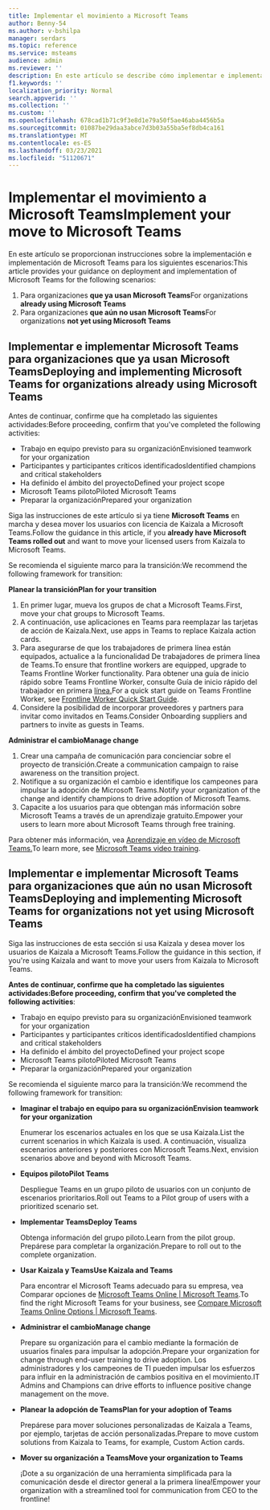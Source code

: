 ```yaml
---
title: Implementar el movimiento a Microsoft Teams
author: Benny-54
ms.author: v-bshilpa
manager: serdars
ms.topic: reference
ms.service: msteams
audience: admin
ms.reviewer: ''
description: En este artículo se describe cómo implementar e implementar Microsoft Teams.
f1.keywords: ''
localization_priority: Normal
search.appverid: ''
ms.collection: ''
ms.custom: ''
ms.openlocfilehash: 678cad1b71c9f3e8d1e79a50f5ae46aba4456b5a
ms.sourcegitcommit: 01087be29daa3abce7d3b03a55ba5ef8db4ca161
ms.translationtype: MT
ms.contentlocale: es-ES
ms.lasthandoff: 03/23/2021
ms.locfileid: "51120671"
---
```

# <a name="implement-your-move-to-microsoft-teams"></a><span data-ttu-id="8a0c8-103">Implementar el movimiento a Microsoft Teams</span><span class="sxs-lookup"><span data-stu-id="8a0c8-103">Implement your move to Microsoft Teams</span></span>

<span data-ttu-id="8a0c8-104">En este artículo se proporcionan instrucciones sobre la implementación e implementación de Microsoft Teams para los siguientes escenarios:</span><span class="sxs-lookup"><span data-stu-id="8a0c8-104">This article provides your guidance on deployment and implementation of Microsoft Teams for the following scenarios:</span></span>

1. <span data-ttu-id="8a0c8-105">Para organizaciones **que ya usan Microsoft Teams**</span><span class="sxs-lookup"><span data-stu-id="8a0c8-105">For organizations **already using Microsoft Teams**</span></span>
2. <span data-ttu-id="8a0c8-106">Para organizaciones **que aún no usan Microsoft Teams**</span><span class="sxs-lookup"><span data-stu-id="8a0c8-106">For organizations **not yet using Microsoft Teams**</span></span>

## <a name="deploying-and-implementing-microsoft-teams-for-organizations-already-using-microsoft-teams"></a><span data-ttu-id="8a0c8-107">Implementar e implementar Microsoft Teams para organizaciones que ya usan Microsoft Teams</span><span class="sxs-lookup"><span data-stu-id="8a0c8-107">Deploying and implementing Microsoft Teams for organizations already using Microsoft Teams</span></span>
 
<span data-ttu-id="8a0c8-108">Antes de continuar, confirme que ha completado las siguientes actividades:</span><span class="sxs-lookup"><span data-stu-id="8a0c8-108">Before proceeding, confirm that you've completed the following activities:</span></span> 

- <span data-ttu-id="8a0c8-109">Trabajo en equipo previsto para su organización</span><span class="sxs-lookup"><span data-stu-id="8a0c8-109">Envisioned teamwork for your organization</span></span>  
- <span data-ttu-id="8a0c8-110">Participantes y participantes críticos identificados</span><span class="sxs-lookup"><span data-stu-id="8a0c8-110">Identified champions and critical stakeholders</span></span> 
- <span data-ttu-id="8a0c8-111">Ha definido el ámbito del proyecto</span><span class="sxs-lookup"><span data-stu-id="8a0c8-111">Defined your project scope</span></span>  
- <span data-ttu-id="8a0c8-112">Microsoft Teams piloto</span><span class="sxs-lookup"><span data-stu-id="8a0c8-112">Piloted Microsoft Teams</span></span> 
- <span data-ttu-id="8a0c8-113">Preparar la organización</span><span class="sxs-lookup"><span data-stu-id="8a0c8-113">Prepared your organization</span></span> 

<span data-ttu-id="8a0c8-114">Siga las instrucciones de este artículo si ya tiene **Microsoft Teams** en marcha y desea mover los usuarios con licencia de Kaizala a Microsoft Teams.</span><span class="sxs-lookup"><span data-stu-id="8a0c8-114">Follow the guidance in this article, if you **already have Microsoft Teams rolled out** and want to move your licensed users from Kaizala to Microsoft Teams.</span></span> 
   
<span data-ttu-id="8a0c8-115">Se recomienda el siguiente marco para la transición:</span><span class="sxs-lookup"><span data-stu-id="8a0c8-115">We recommend the following framework for transition:</span></span>  
   
<span data-ttu-id="8a0c8-116">**Planear la transición**</span><span class="sxs-lookup"><span data-stu-id="8a0c8-116">**Plan for your transition**</span></span> 
   
1. <span data-ttu-id="8a0c8-117">En primer lugar, mueva los grupos de chat a Microsoft Teams.</span><span class="sxs-lookup"><span data-stu-id="8a0c8-117">First, move your chat groups to Microsoft Teams.</span></span>
1. <span data-ttu-id="8a0c8-118">A continuación, use aplicaciones en Teams para reemplazar las tarjetas de acción de Kaizala.</span><span class="sxs-lookup"><span data-stu-id="8a0c8-118">Next, use apps in Teams to replace Kaizala action cards.</span></span>
1. <span data-ttu-id="8a0c8-119">Para asegurarse de que los trabajadores de primera línea están equipados, actualice a la funcionalidad De trabajadores de primera línea de Teams.</span><span class="sxs-lookup"><span data-stu-id="8a0c8-119">To ensure that frontline workers are equipped, upgrade to Teams Frontline Worker functionality.</span></span> <span data-ttu-id="8a0c8-120">Para obtener una guía de inicio rápido sobre Teams Frontline Worker, consulte Guía de inicio rápido del trabajador en primera [línea.](./flw-quickstart.yml)</span><span class="sxs-lookup"><span data-stu-id="8a0c8-120">For a quick start guide on Teams Frontline Worker, see [Frontline Worker Quick Start Guide](./flw-quickstart.yml).</span></span>
1. <span data-ttu-id="8a0c8-121">Considere la posibilidad de incorporar proveedores y partners para invitar como invitados en Teams.</span><span class="sxs-lookup"><span data-stu-id="8a0c8-121">Consider Onboarding suppliers and partners to invite as guests in Teams.</span></span>  
  
<span data-ttu-id="8a0c8-122">**Administrar el cambio**</span><span class="sxs-lookup"><span data-stu-id="8a0c8-122">**Manage change**</span></span>  
   
1. <span data-ttu-id="8a0c8-123">Crear una campaña de comunicación para concienciar sobre el proyecto de transición.</span><span class="sxs-lookup"><span data-stu-id="8a0c8-123">Create a communication campaign to raise awareness on the transition project.</span></span> 
1. <span data-ttu-id="8a0c8-124">Notifique a su organización el cambio e identifique los campeones para impulsar la adopción de Microsoft Teams.</span><span class="sxs-lookup"><span data-stu-id="8a0c8-124">Notify your organization of the change and identify champions to drive adoption of Microsoft Teams.</span></span> 
1. <span data-ttu-id="8a0c8-125">Capacite a los usuarios para que obtengan más información sobre Microsoft Teams a través de un aprendizaje gratuito.</span><span class="sxs-lookup"><span data-stu-id="8a0c8-125">Empower your users to learn more about Microsoft Teams through free training.</span></span> 
   
<span data-ttu-id="8a0c8-126">Para obtener más información, vea [Aprendizaje en vídeo de Microsoft Teams.](https://support.microsoft.com/office/microsoft-teams-video-training-4f108e54-240b-4351-8084-b1089f0d21d7?ui=en-us&rs=en-us&ad=us)</span><span class="sxs-lookup"><span data-stu-id="8a0c8-126">To learn more, see [Microsoft Teams video training](https://support.microsoft.com/office/microsoft-teams-video-training-4f108e54-240b-4351-8084-b1089f0d21d7?ui=en-us&rs=en-us&ad=us).</span></span>   
 
## <a name="deploying-and-implementing-microsoft-teams-for-organizations-not-yet-using-microsoft-teams"></a><span data-ttu-id="8a0c8-127">Implementar e implementar Microsoft Teams para organizaciones que aún no usan Microsoft Teams</span><span class="sxs-lookup"><span data-stu-id="8a0c8-127">Deploying and implementing Microsoft Teams for organizations not yet using Microsoft Teams</span></span>
 
<span data-ttu-id="8a0c8-128">Siga las instrucciones de esta sección si usa Kaizala y desea mover los usuarios de Kaizala a Microsoft Teams.</span><span class="sxs-lookup"><span data-stu-id="8a0c8-128">Follow the guidance in this section, if you're using Kaizala and want to move your users from Kaizala to Microsoft Teams.</span></span>
   
<span data-ttu-id="8a0c8-129">**Antes de continuar, confirme que ha completado las siguientes actividades:**</span><span class="sxs-lookup"><span data-stu-id="8a0c8-129">**Before proceeding, confirm that you've completed the following activities**:</span></span> 
   
- <span data-ttu-id="8a0c8-130">Trabajo en equipo previsto para su organización</span><span class="sxs-lookup"><span data-stu-id="8a0c8-130">Envisioned teamwork for your organization</span></span> 
- <span data-ttu-id="8a0c8-131">Participantes y participantes críticos identificados</span><span class="sxs-lookup"><span data-stu-id="8a0c8-131">Identified champions and critical stakeholders</span></span> 
- <span data-ttu-id="8a0c8-132">Ha definido el ámbito del proyecto</span><span class="sxs-lookup"><span data-stu-id="8a0c8-132">Defined your project scope</span></span>  
- <span data-ttu-id="8a0c8-133">Microsoft Teams piloto</span><span class="sxs-lookup"><span data-stu-id="8a0c8-133">Piloted Microsoft Teams</span></span>
- <span data-ttu-id="8a0c8-134">Preparar la organización</span><span class="sxs-lookup"><span data-stu-id="8a0c8-134">Prepared your organization</span></span>  
   
<span data-ttu-id="8a0c8-135">Se recomienda el siguiente marco para la transición:</span><span class="sxs-lookup"><span data-stu-id="8a0c8-135">We recommend the following framework for transition:</span></span> 
   
- <span data-ttu-id="8a0c8-136">**Imaginar el trabajo en equipo para su organización**</span><span class="sxs-lookup"><span data-stu-id="8a0c8-136">**Envision teamwork for your organization**</span></span> 
   
   <span data-ttu-id="8a0c8-137">Enumerar los escenarios actuales en los que se usa Kaizala.</span><span class="sxs-lookup"><span data-stu-id="8a0c8-137">List the current scenarios in which Kaizala is used.</span></span> <span data-ttu-id="8a0c8-138">A continuación, visualiza escenarios anteriores y posteriores con Microsoft Teams.</span><span class="sxs-lookup"><span data-stu-id="8a0c8-138">Next, envision scenarios above and beyond with Microsoft Teams.</span></span>  

- <span data-ttu-id="8a0c8-139">**Equipos piloto**</span><span class="sxs-lookup"><span data-stu-id="8a0c8-139">**Pilot Teams**</span></span>

   <span data-ttu-id="8a0c8-140">Despliegue Teams en un grupo piloto de usuarios con un conjunto de escenarios prioritarios.</span><span class="sxs-lookup"><span data-stu-id="8a0c8-140">Roll out Teams to a Pilot group of users with a prioritized scenario set.</span></span> 

- <span data-ttu-id="8a0c8-141">**Implementar Teams**</span><span class="sxs-lookup"><span data-stu-id="8a0c8-141">**Deploy Teams**</span></span> 

   <span data-ttu-id="8a0c8-142">Obtenga información del grupo piloto.</span><span class="sxs-lookup"><span data-stu-id="8a0c8-142">Learn from the pilot group.</span></span> <span data-ttu-id="8a0c8-143">Prepárese para completar la organización.</span><span class="sxs-lookup"><span data-stu-id="8a0c8-143">Prepare to roll out to the complete organization.</span></span>  

- <span data-ttu-id="8a0c8-144">**Usar Kaizala y Teams**</span><span class="sxs-lookup"><span data-stu-id="8a0c8-144">**Use Kaizala and Teams**</span></span>  

   <span data-ttu-id="8a0c8-145">Para encontrar el Microsoft Teams adecuado para su empresa, vea Comparar opciones de [Microsoft Teams Online | Microsoft Teams](https://www.microsoft.com/microsoft-teams/compare-microsoft-teams-options).</span><span class="sxs-lookup"><span data-stu-id="8a0c8-145">To find the right Microsoft Teams for your business, see [Compare Microsoft Teams Online Options | Microsoft Teams](https://www.microsoft.com/microsoft-teams/compare-microsoft-teams-options).</span></span> 

- <span data-ttu-id="8a0c8-146">**Administrar el cambio**</span><span class="sxs-lookup"><span data-stu-id="8a0c8-146">**Manage change**</span></span> 

   <span data-ttu-id="8a0c8-147">Prepare su organización para el cambio mediante la formación de usuarios finales para impulsar la adopción.</span><span class="sxs-lookup"><span data-stu-id="8a0c8-147">Prepare your organization for change through end-user training to drive adoption.</span></span> <span data-ttu-id="8a0c8-148">Los administradores y los campeones de TI pueden impulsar los esfuerzos para influir en la administración de cambios positiva en el movimiento.</span><span class="sxs-lookup"><span data-stu-id="8a0c8-148">IT Admins and Champions can drive efforts to influence positive change management on the move.</span></span>  

- <span data-ttu-id="8a0c8-149">**Planear la adopción de Teams**</span><span class="sxs-lookup"><span data-stu-id="8a0c8-149">**Plan for your adoption of Teams**</span></span>

    <span data-ttu-id="8a0c8-150">Prepárese para mover soluciones personalizadas de Kaizala a Teams, por ejemplo, tarjetas de acción personalizadas.</span><span class="sxs-lookup"><span data-stu-id="8a0c8-150">Prepare to move custom solutions from Kaizala to Teams, for example, Custom Action cards.</span></span> 
     
- <span data-ttu-id="8a0c8-151">**Mover su organización a Teams**</span><span class="sxs-lookup"><span data-stu-id="8a0c8-151">**Move your organization to Teams**</span></span> 

    <span data-ttu-id="8a0c8-152">¡Dote a su organización de una herramienta simplificada para la comunicación desde el director general a la primera línea!</span><span class="sxs-lookup"><span data-stu-id="8a0c8-152">Empower your organization with a streamlined tool for communication from CEO to the frontline!</span></span>